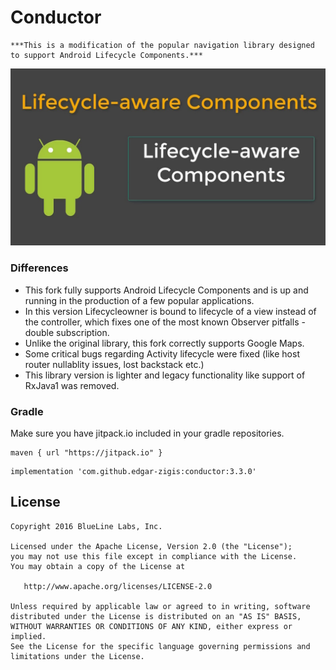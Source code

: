 # Conductor

```
***This is a modification of the popular navigation library designed 
to support Android Lifecycle Components.***
```
![alt text](https://github.com/edgar-zigis/Conductor/blob/master/sample.jpg?raw=true)

### Differences

* This fork fully supports Android Lifecycle Components and is up and running in the production of a few popular applications.
* In this version Lifecycleowner is bound to lifecycle of a view instead of the controller, which fixes one of the most known Observer pitfalls - double subscription.
* Unlike the original library, this fork correctly supports Google Maps.
* Some critical bugs regarding Activity lifecycle were fixed (like host router nullablity issues, lost backstack etc.)
* This library version is lighter and legacy functionality like support of RxJava1 was removed.

### Gradle
Make sure you have jitpack.io included in your gradle repositories.

```
maven { url "https://jitpack.io" }
```
```
implementation 'com.github.edgar-zigis:conductor:3.3.0'
```

## License
```
Copyright 2016 BlueLine Labs, Inc.

Licensed under the Apache License, Version 2.0 (the "License");
you may not use this file except in compliance with the License.
You may obtain a copy of the License at

   http://www.apache.org/licenses/LICENSE-2.0

Unless required by applicable law or agreed to in writing, software
distributed under the License is distributed on an "AS IS" BASIS,
WITHOUT WARRANTIES OR CONDITIONS OF ANY KIND, either express or implied.
See the License for the specific language governing permissions and
limitations under the License.
```
